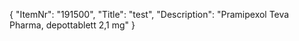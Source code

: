 {
  "ItemNr": "191500",
  "Title": "test",
  "Description": "Pramipexol Teva Pharma, depottablett 2,1 mg"
}